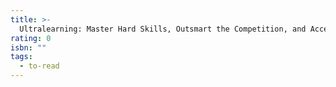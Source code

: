 ```yaml
---
title: >-
  Ultralearning: Master Hard Skills, Outsmart the Competition, and Accelerate Your Career
rating: 0
isbn: ""
tags:
  - to-read
---
```


